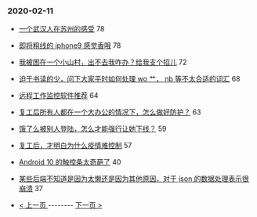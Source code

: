 ### 2020-02-11 
- [一个武汉人在苏州的感受](https://www.v2ex.com/t/643626) 78
- [即将粗线的 iphone9 感觉香哦](https://www.v2ex.com/t/643627) 78
- [我被困在一个小山村，出不去我咋办？给我支个招儿](https://www.v2ex.com/t/643675) 72
- [迫于书读的少，问下大家平时如何处理 wo 艹， nb 等不太合适的词汇](https://www.v2ex.com/t/643677) 68
- [远程工作监控软件推荐](https://www.v2ex.com/t/643577) 64
- [复工后所有人都在一个大办公的情况下，怎么做好防护？](https://www.v2ex.com/t/643639) 63
- [饿了么被别人登陆，怎么才能强行让她下线？](https://www.v2ex.com/t/643688) 59
- [复工后，才明白为什么疫情难控制](https://www.v2ex.com/t/643716) 57
- [Android 10 的触控条太奇葩了](https://www.v2ex.com/t/643642) 40
- [某些后端不知道是因为太懒还是因为其他原因，对于 json 的数据处理表示很崩溃](https://www.v2ex.com/t/643751) 37 

- [ < 上一页 ](https://github.com/able8/v2ex-hot-record/blob/master/2020-02-10.md) -------- [ 下一页 > ](https://github.com/able8/v2ex-hot-record/blob/master/2020-02-12.md)
